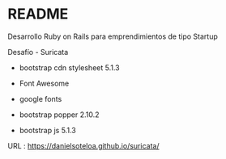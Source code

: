 # README

Desarrollo Ruby on Rails para emprendimientos de tipo Startup

Desafío - Suricata

- bootstrap cdn stylesheet 5.1.3
- Font Awesome 
- google fonts

- bootstrap popper 2.10.2
- bootstrap js 5.1.3

URL : https://danielsoteloa.github.io/suricata/